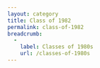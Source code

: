 ```yaml
---
layout: category
title: Class of 1982
permalink: class-of-1982
breadcrumb:
  -
    label: Classes of 1980s
    url: /classes-of-1980s
---
```

